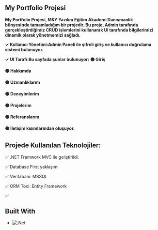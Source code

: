 ## My Portfolio Projesi
__My Portfolio Projesi, M&Y Yazılım Eğitim Akademi Danışmanlık bünyesinde tamamladığım bir projedir.
Bu proje, Admin tarafında gerçekleştirdiğimiz CRUD işlemlerini kullanarak UI tarafında bilgilerimizi dinamik
olarak yönetmemizi sağladı.__

__✓ Kullanıcı Yönetimi:Admin Paneli ile şifreli giriş ve kullanıcı doğrulama sistemi bulunuyor.__

__✓ UI Tarafı:Bu sayfada şunlar bulunuyor:__
__🟢 Giriş__

__🟢 Hakkımda__

__🟢 Uzmanlıklarım__

__🟢 Deneyimlerim__

__🟢 Projelerim__

__🟢 Referanslarım__

__🟢 İletişim kısımlarından oluşuyor.__



## Projede Kullanılan Teknolojiler:
✅ .NET Framwork MVC ile geliştirildi.

✅ Database First yaklaşımı

✅ Veritabanı: MSSQL

✅ ORM Tool: Entity Framework 

✅



## Built With
* ![.Net](https://img.shields.io/badge/.NET-5C2D91?style=for-the-badge&logo=.net&logoColor=white)
